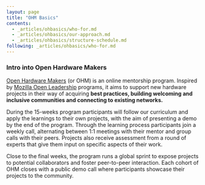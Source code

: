 ```yaml
---
layout: page
title: "OHM Basics"
contents:
  - _articles/ohbasics/who-for.md
  - _articles/ohbasics/our-approach.md
  - _articles/ohbasics/structure-schedule.md
following: _articles/ohbasics/who-for.md
---
```


### Intro into Open Hardware Makers

[Open Hardware Makers](http://openhardware.space) (or OHM) is an online mentorship program. Inspired by [Mozilla Open Leadership](https://foundation.mozilla.org/en/initiatives/open-leadership-events/vault/open-leaders/) programs, it aims to support new hardware projects in their way of acquiring **best practices, building welcoming and inclusive communities and connecting to existing networks.**

During the 15-weeks program participants will follow our curriculum and apply the learnings to their own projects, with the aim of presenting a demo by the end of the program. Through the learning process participants join a weekly call, alternating between 1:1 meetings with their mentor and group calls with their peers. Projects also receive assessment from a round of experts that give them input on specific aspects of their work.

Close to the final weeks, the program runs a global sprint to expose projects to potential collaborators and foster peer-to-peer interaction. Each cohort of OHM closes with a public demo call where participants showcase their projects to the community.




